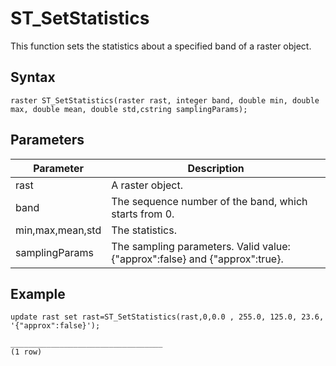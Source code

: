 # ST\_SetStatistics

This function sets the statistics about a specified band of a raster object.

## Syntax

```
raster ST_SetStatistics(raster rast, integer band, double min, double max, double mean, double std,cstring samplingParams);
```

## Parameters

|Parameter|Description|
|---------|-----------|
|rast|A raster object.|
|band|The sequence number of the band, which starts from 0.|
|min,max,mean,std|The statistics.|
|samplingParams|The sampling parameters. Valid value: \{"approx":false\} and \{"approx":true\}.|

## Example

```
update rast set rast=ST_SetStatistics(rast,0,0.0 , 255.0, 125.0, 23.6, '{"approx":false}');

__________________________________
(1 row)
```

